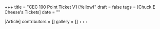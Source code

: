 +++
title = "CEC 100 Point Ticket V1 (Yellow)"
draft = false
tags = [Chuck E Cheese's Tickets]
date = ""

[Article]
contributors = []
gallery = []
+++